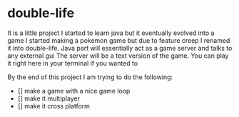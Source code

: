 # double-life
It is a little project I started to learn java but it eventually evolved into a game
I started making a pokemon game but due to feature creep I renamed it into double-life.
Java part will essentially act as a game server and talks to any external gui
The server will be a text version of the game. You can play it right here in your terminal if you wanted to

By the end of this project I am trying to do the following:
- [] make a game with a nice game loop
- [] make it multiplayer
- [] make it cross platform
